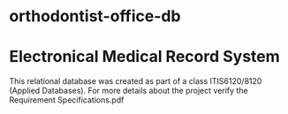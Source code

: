 # orthodontist-office-db

# Electronical Medical Record System
This relational database was created as part of a class ITIS6120/8120 (Applied Databases). 
For more details about the project verify the Requirement Specifications.pdf